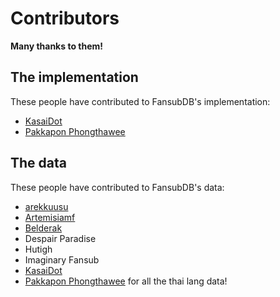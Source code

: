# Contributors

**Many thanks to them!**

## The implementation

These people have contributed to FansubDB's implementation:

  * [KasaiDot](https://github.com/KasaiDot)
  * [Pakkapon Phongthawee](https://github.com/pureexe)

## The data

These people have contributed to FansubDB's data:

  * [arekkuusu](https://github.com/arekkuusu)
  * [Artemisiamf](https://github.com/Artemisiamf)
  * [Belderak](https://github.com/Belderak)
  * Despair Paradise
  * Hutigh
  * Imaginary Fansub
  * [KasaiDot](https://github.com/KasaiDot)
  * [Pakkapon Phongthawee](https://github.com/pureexe) for all the thai lang data!
